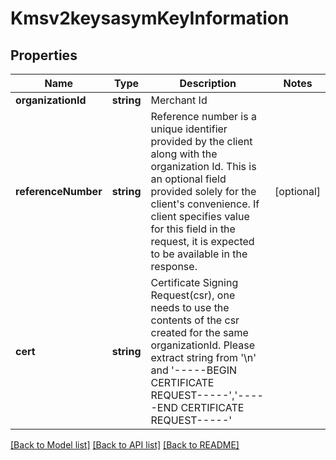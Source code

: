# Kmsv2keysasymKeyInformation

## Properties
Name | Type | Description | Notes
------------ | ------------- | ------------- | -------------
**organizationId** | **string** | Merchant Id | 
**referenceNumber** | **string** | Reference number is a unique identifier provided by the client along with the organization Id. This is an optional field provided solely for the client&#39;s convenience. If client specifies value for this field in the request, it is expected to be available in the response. | [optional] 
**cert** | **string** | Certificate Signing Request(csr), one needs to use the contents of the csr created for the same organizationId. Please extract string from &#39;\\n&#39; and &#39;-----BEGIN CERTIFICATE REQUEST-----&#39;,&#39;-----END CERTIFICATE REQUEST-----&#39; | 

[[Back to Model list]](../README.md#documentation-for-models) [[Back to API list]](../README.md#documentation-for-api-endpoints) [[Back to README]](../README.md)


